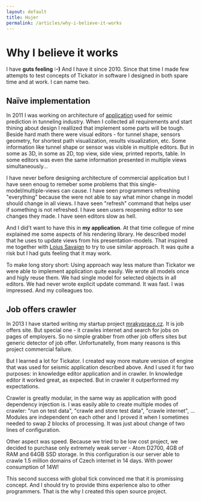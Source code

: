 ```yaml
---
layout: default
title: Hujer
permalink: /articles/why-i-believe-it-works
---
```


Why I believe it works
======================

I have **guts feeling :-)** And I have it since 2010. Since that time I made few attempts to test concepts of Tickator in software I designed in both spare time and at work. I can name two.

Naïve implementation
--------------------

In 2011 I was working on architecture of [application](http://www.ambergtechnologies.ch/en/products/tunnel-seismics/tsp-203plus/) used for seimic prediction in tunneling industry. When I collected all requirements and start thining about design I reallized that implement some parts will be tough. Beside hard math there were visual editors - for tunnel shape, sensors geometry, for shortest path visualization, results visualization, etc. Some information like tunnel shape or sensor was visible in multiple editors. But in some as 3D, in some as 2D, top view, side view, printed reports, table. In some editors was even the same information presented in multiple views simultaneously...

I have never before designing architecture of commercial application but I have seen enoug to remeber some problems that this single-model/multiple-views can cause. I have seen programmers refreshing "everything" because the were not able to say what minor change in model should change in all views. I have seen "refresh" command that helps user if something is not refreshed. I have seen users reopening editor to see changes they made. I have seen editors slow as hell.

And I did't want to have this in **my application**. At that time collegue of mine explained me some aspects of his rendering library. He described model that he uses to update views from his presentation-models. That inspired me together with [Loius Savaign](/articles/credits) to try to use similar approach. It was quite a risk but I had guts feeling that it may work.

To make long story short: Using approach way less mature than Tickator we were able to implement application quite easily. We wrote all models once and higly reuse them. We had single model for selected objects in all editors. We had never wrote explicit update command. It was fast. I was impressed. And my colleagues too.

Job offers crawler
------------------

In 2013 I have started writing my startup project [mrakyprace.cz](https://www.mrakyprace.cz). It is job offers site. But special one - it crawles internet and search for jobs on pages of employers. So no simple grabber from other job offers sites but generic detector of job offer. Unfortunatelly, from many reasons is this project commercial failure.

But I learned a lot for Tickator. I created way more mature version of engine that was used for seismic application described above. And I used it for two purposes: in knowledge editor application and in crawler. In knowledge editor it worked great, as expected. But in crawler it outperformed my expectations.

Crawler is greatly modular, in the same way as application with good dependency injection is. I was easily able to create multiple modes of crawler: "run on test data", "crawle and store test data", "crawle internet", ... Modules are independent on each other and I proved it when I sometimes needed to swap 2 blocks of processing. It was just about change of two lines of configuration.

Other aspect was speed. Because we tried to be low cost project, we decided to purchase only extremely weak server - Atom D2700, 4GB of RAM and 64GB SSD storage. In this configuration is our server able to crawle 1.5 million domains of Czech internet in 14 days. With power consumption of 14W!

This second success with global tick convinced me that it is promissing concept. And I should try to provide thins experience also to other programmers. That is the why I created this open source project.


